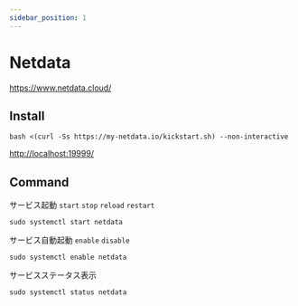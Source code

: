```yaml
---
sidebar_position: 1
---
```


# Netdata

<https://www.netdata.cloud/>

## Install

```
bash <(curl -Ss https://my-netdata.io/kickstart.sh) --non-interactive
```

<http://localhost:19999/>

## Command

サービス起動 `start` `stop` `reload` `restart`
```
sudo systemctl start netdata
```
サービス自動起動 `enable` `disable`
```
sudo systemctl enable netdata
```
サービスステータス表示
```
sudo systemctl status netdata
```
